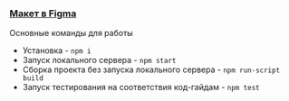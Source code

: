 
### [Макет в Figma](https://www.figma.com/file/3gx3MQmQMnajVGcc03UW4g/)


 Основные команды для работы
* Установка - `npm i`
* Запуск локального сервера - `npm start`
* Сборка проекта без запуска локального сервера - `npm run-script build`
* Запуск тестирования на соответствия код-гайдам - `npm test`

